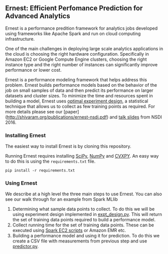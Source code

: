 ## Ernest: Efficient Perfomance Prediction for Advanced Analytics

Ernest is a performance predition framework for analytics jobs developed using frameworks like Apache Spark and run on cloud computing infrastructure. 

One of the main challenges in deploying large scale analytics applications in
the cloud is choosing the right hardware configuration. Specifically in Amazon
EC2 or Google Compute Engine clusters, choosing the right instance type and the
right number of instances can significantly improve performance or lower cost. 

Ernest is a performance modeling framework that helps address this problem.
Ernest builds performance models based on the behavior of the job on small
samples of data and then predict its performance on larger datasets and cluster
sizes. To minimize the time and resources spent in building a model, Ernest
uses [optimal experiment design](https://en.wikipedia.org/wiki/Optimal_design),
a statistical technique that allows us to collect as few training points as
required. For more details please see our [paper]
(http://shivaram.org/publications/ernest-nsdi.pdf) and [talk slides](http://shivaram.org/talks/ernest-nsdi-2016.pdf) from NSDI 2016.

### Installing Ernest

The easiest way to install Ernest is by cloning this repository.

Running Ernest requires installing [SciPy](http://scipy.org), [NumPy](http://numpy.org) and
[CVXPY](http://www.cvxpy.org). An easy way to do this is using the `requirements.txt` file.

```
pip install -r requirements.txt
```

### Using Ernest

We describe at a high level the three main steps to use Ernest. You can also see our walk through for an example from Spark MLlib

1. Determining what sample data points to collect. To do this we will be using experiment design implemented in [expt_design.py](expt_design.py). This will return the set of training data points required to build a performance model.  
2. Collect running time for the set of training data points. These can be executed using [Spark EC2 scripts](http://github.com/amplab/spark-ec2) or Amazon EMR etc.
3. Building a performance model and using it for prediction. To do this we create a CSV file with measurements from previous step and use [predictor.py](predictor.py). 
